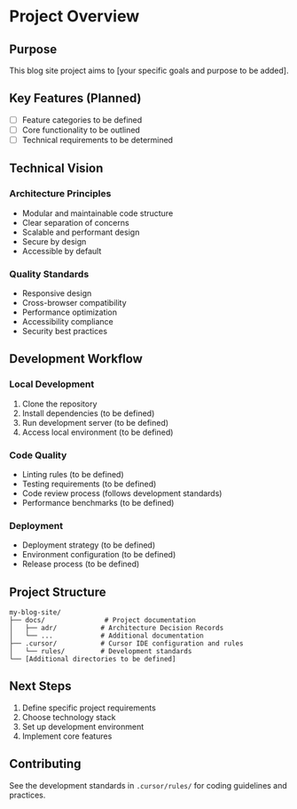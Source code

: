 # Project Overview

## Purpose

This blog site project aims to [your specific goals and purpose to be added].

## Key Features (Planned)

- [ ] Feature categories to be defined
- [ ] Core functionality to be outlined
- [ ] Technical requirements to be determined

## Technical Vision

### Architecture Principles
- Modular and maintainable code structure
- Clear separation of concerns
- Scalable and performant design
- Secure by design
- Accessible by default

### Quality Standards
- Responsive design
- Cross-browser compatibility
- Performance optimization
- Accessibility compliance
- Security best practices

## Development Workflow

### Local Development
1. Clone the repository
2. Install dependencies (to be defined)
3. Run development server (to be defined)
4. Access local environment (to be defined)

### Code Quality
- Linting rules (to be defined)
- Testing requirements (to be defined)
- Code review process (follows development standards)
- Performance benchmarks (to be defined)

### Deployment
- Deployment strategy (to be defined)
- Environment configuration (to be defined)
- Release process (to be defined)

## Project Structure

```
my-blog-site/
├── docs/               # Project documentation
│   ├── adr/           # Architecture Decision Records
│   └── ...            # Additional documentation
├── .cursor/           # Cursor IDE configuration and rules
│   └── rules/         # Development standards
└── [Additional directories to be defined]
```

## Next Steps

1. Define specific project requirements
2. Choose technology stack
3. Set up development environment
4. Implement core features

## Contributing

See the development standards in `.cursor/rules/` for coding guidelines and practices. 